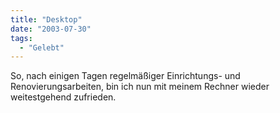 ```yaml
---
title: "Desktop"
date: "2003-07-30"
tags:
  - "Gelebt"
---
```


So, nach einigen Tagen regelmäßiger Einrichtungs- und Renovierungsarbeiten, bin ich nun mit meinem Rechner wieder weitestgehend zufrieden.

